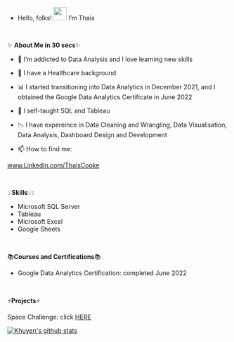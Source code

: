 

-  Hello, folks! <img src="https://raw.githubusercontent.com/MartinHeinz/MartinHeinz/master/wave.gif" width="30px"> I’m Thais 

<p>&nbsp;</p>

✨ **About Me in 30 secs**✨

- 👀 I’m addicted to Data Analysis and I love learning new skills
- 💉 I have a Healthcare background
- 📊 I started transitioning into Data Analytics in December 2021, and I obtained the Google Data Analytics Certificate in June 2022
- 🌱 I self-taught SQL and Tableau
- 📉 I have expereince in Data Cleaning and Wrangling, Data Visualisation, Data Analysis, Dashboard Design and Development


- 📫 How to find me: 

 
www.LinkedIn.com/ThaisCooke

 
 
<p>&nbsp;</p>
 
 💡**Skills**💡:
 
- Microsoft SQL Server
- Tableau
- Microsoft Excel
- Google Sheets


 <p>&nbsp;</p>


 📚**Courses and Certifications**📚
 
 - Google Data Analytics Certification: completed June 2022
 
 
 
<p>&nbsp;</p>
 
 ⚡**Projects**⚡
 
 Space Challenge: click [HERE]([https://www.google.com](https://public.tableau.com/app/profile/thais.cooke/viz/SpaceMissions_16605611230430/Dashboard1))
 
 
[![Khuyen's github stats](https://github-readme-stats.vercel.app/api?username=thaiscooke&count_private=true&show_icons=true&theme=radical&hide_rank=false)](https://github.com/anuraghazra/github-readme-stats)





<!---
ThaisCooke/ThaisCooke is a ✨ special ✨ repository because its `README.md` (this file) appears on your GitHub profile.
You can click the Preview link to take a look at your changes.
--->


